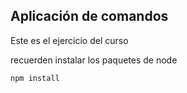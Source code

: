 ## Aplicación de comandos

Este es el ejercicio del curso

recuerden instalar los paquetes de node

````
npm install
````